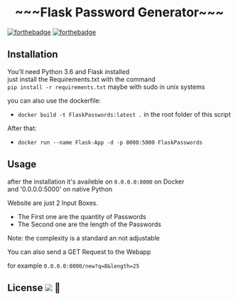 <h1 style="text-align:center;">~~~Flask Password Generator~~~</h1>

[![forthebadge](https://forthebadge.com/images/badges/made-with-python.svg)](https://forthebadge.com)
[![forthebadge](https://forthebadge.com/images/badges/60-percent-of-the-time-works-every-time.svg)](https://forthebadge.com)

## Installation 
You'll need Python 3.6 and Flask installed </br>
just install the Requirements.txt with the command </br>
`pip install -r requirements.txt` maybe with sudo in unix systems </br>

you can also use the dockerfile:

 - `docker build -t FlaskPasswords:latest .` in the root folder of this script

After that:

 - `docker run --name Flask-App -d -p 8000:5000 FlaskPasswords`

Usage
-
after the installation it's availeble on `0.0.0.0:8000` on Docker</br>
and '0.0.0.0:5000' on native Python 

Website are just 2 Input Boxes. </br>

 - The First one are the quantity of Passwords
 - The Second one are the length of the Passwords

 Note: the complexity is a standard an not adjustable

You can also send a GET Request to the Webapp

for example `0.0.0.0:8000/new?q=8&length=25` </br>

License  [![](https://img.shields.io/badge/License-MIT-green.svg)](LICENSE) :scroll:
-
